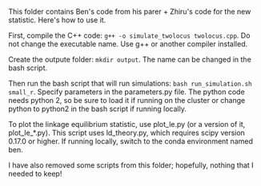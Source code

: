 This folder contains Ben's code from his parer + Zhiru's code for the new statistic. Here's how to use it.  
  
First, compile the C++ code: `g++ -o simulate_twolocus twolocus.cpp`.  Do not change the executable name.  Use g++ or another compiler installed.   

Create the outpute folder: `mkdir output`. The name can be changed in the bash script.  
  
Then run the bash script that will run simulations: `bash run_simulation.sh small_r`. Specify parameters in the parameters.py file.  The python code needs python 2, so be sure to load it if running on the cluster or change python to python2 in the bash script if running locally.  
  
To plot the linkage equilibrium statistic, use plot_le.py (or a version of it, plot_le_*.py). This script uses ld_theory.py, which requires scipy version 0.17.0 or higher. If running locally, switch to the conda environment named ben.  
  
I have also removed some scripts from this folder; hopefully, nothing that I needed to keep!
